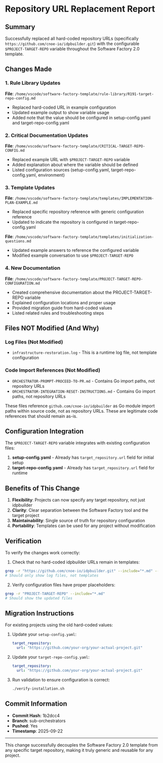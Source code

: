 # Repository URL Replacement Report

## Summary

Successfully replaced all hard-coded repository URLs (specifically `https://github.com/cnoe-io/idpbuilder.git`) with the configurable `$PROJECT-TARGET-REPO` variable throughout the Software Factory 2.0 template.

## Changes Made

### 1. Rule Library Updates
**File**: `/home/vscode/software-factory-template/rule-library/R191-target-repo-config.md`
- Replaced hard-coded URL in example configuration
- Updated example output to show variable usage
- Added note that the value should be configured in setup-config.yaml and target-repo-config.yaml

### 2. Critical Documentation Updates
**File**: `/home/vscode/software-factory-template/CRITICAL-TARGET-REPO-CONFIG.md`
- Replaced example URL with `$PROJECT-TARGET-REPO` variable
- Added explanation about where the variable should be defined
- Listed configuration sources (setup-config.yaml, target-repo-config.yaml, environment)

### 3. Template Updates
**File**: `/home/vscode/software-factory-template/templates/IMPLEMENTATION-PLAN-EXAMPLE.md`
- Replaced specific repository reference with generic configuration reference
- Updated to indicate the repository is configured in target-repo-config.yaml

**File**: `/home/vscode/software-factory-template/templates/initialization-questions.md`
- Updated example answers to reference the configured variable
- Modified example conversation to use `$PROJECT-TARGET-REPO`

### 4. New Documentation
**File**: `/home/vscode/software-factory-template/PROJECT-TARGET-REPO-CONFIGURATION.md`
- Created comprehensive documentation about the PROJECT-TARGET-REPO variable
- Explained configuration locations and proper usage
- Provided migration guide from hard-coded values
- Listed related rules and troubleshooting steps

## Files NOT Modified (And Why)

### Log Files (Not Modified)
- `infrastructure-restoration.log` - This is a runtime log file, not template configuration

### Code Import References (Not Modified)
- `ORCHESTRATOR-PROMPT-PROCEED-TO-PR.md` - Contains Go import paths, not repository URLs
- `ORCHESTRATOR-INTEGRATION-RESET-INSTRUCTIONS.md` - Contains Go import paths, not repository URLs

These files reference `github.com/cnoe-io/idpbuilder` as Go module import paths within source code, not as repository URLs. These are legitimate code references that should remain as-is.

## Configuration Integration

The `$PROJECT-TARGET-REPO` variable integrates with existing configuration files:

1. **setup-config.yaml** - Already has `target_repository.url` field for initial setup
2. **target-repo-config.yaml** - Already has `target_repository.url` field for runtime

## Benefits of This Change

1. **Flexibility**: Projects can now specify any target repository, not just idpbuilder
2. **Clarity**: Clear separation between the Software Factory tool and the target project
3. **Maintainability**: Single source of truth for repository configuration
4. **Portability**: Templates can be used for any project without modification

## Verification

To verify the changes work correctly:

1. Check that no hard-coded idpbuilder URLs remain in templates:
```bash
grep -r "https://github.com/cnoe-io/idpbuilder.git" --include="*.md" --include="*.yaml"
# Should only show log files, not templates
```

2. Verify configuration files have proper placeholders:
```bash
grep -r "PROJECT-TARGET-REPO" --include="*.md"
# Should show the updated files
```

## Migration Instructions

For existing projects using the old hard-coded values:

1. Update your `setup-config.yaml`:
   ```yaml
   target_repository:
     url: "https://github.com/your-org/your-actual-project.git"
   ```

2. Update your `target-repo-config.yaml`:
   ```yaml
   target_repository:
     url: "https://github.com/your-org/your-actual-project.git"
   ```

3. Run validation to ensure configuration is correct:
   ```bash
   ./verify-installation.sh
   ```

## Commit Information

- **Commit Hash**: 1b2dcc4
- **Branch**: sub-orchestrators
- **Pushed**: Yes
- **Timestamp**: 2025-09-22

---

This change successfully decouples the Software Factory 2.0 template from any specific target repository, making it truly generic and reusable for any project.